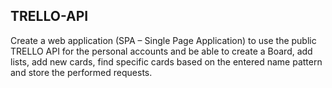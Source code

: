 ## TRELLO-API

Create a web application (SPA – Single Page Application) to use the public TRELLO API for the personal accounts and be able to create a Board, add lists, add new cards, find specific cards based on the entered name pattern and store the performed requests.

